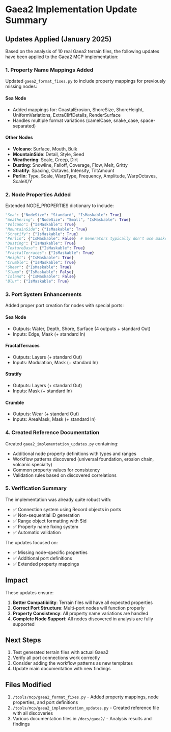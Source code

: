 # Gaea2 Implementation Update Summary

## Updates Applied (January 2025)

Based on the analysis of 10 real Gaea2 terrain files, the following updates have been applied to the Gaea2 MCP implementation:

### 1. Property Name Mappings Added

Updated `gaea2_format_fixes.py` to include property mappings for previously missing nodes:

#### Sea Node
- Added mappings for: CoastalErosion, ShoreSize, ShoreHeight, UniformVariations, ExtraCliffDetails, RenderSurface
- Handles multiple format variations (camelCase, snake_case, space-separated)

#### Other Nodes
- **Volcano**: Surface, Mouth, Bulk
- **MountainSide**: Detail, Style, Seed
- **Weathering**: Scale, Creep, Dirt
- **Dusting**: Snowline, Falloff, Coverage, Flow, Melt, Gritty
- **Stratify**: Spacing, Octaves, Intensity, TiltAmount
- **Perlin**: Type, Scale, WarpType, Frequency, Amplitude, WarpOctaves, ScaleX/Y

### 2. Node Properties Added

Extended NODE_PROPERTIES dictionary to include:

```python
"Sea": {"NodeSize": "Standard", "IsMaskable": True}
"Weathering": {"NodeSize": "Small", "IsMaskable": True}
"Volcano": {"IsMaskable": True}
"MountainSide": {"IsMaskable": True}
"Stratify": {"IsMaskable": True}
"Perlin": {"IsMaskable": False}  # Generators typically don't use masks
"Dusting": {"IsMaskable": True}
"TextureBase": {"IsMaskable": True}
"FractalTerraces": {"IsMaskable": True}
"Height": {"IsMaskable": True}
"Crumble": {"IsMaskable": True}
"Shear": {"IsMaskable": True}
"Slump": {"IsMaskable": False}
"Island": {"IsMaskable": False}
"Blur": {"IsMaskable": True}
```

### 3. Port System Enhancements

Added proper port creation for nodes with special ports:

#### Sea Node
- Outputs: Water, Depth, Shore, Surface (4 outputs + standard Out)
- Inputs: Edge, Mask (+ standard In)

#### FractalTerraces
- Outputs: Layers (+ standard Out)
- Inputs: Modulation, Mask (+ standard In)

#### Stratify
- Outputs: Layers (+ standard Out)
- Inputs: Mask (+ standard In)

#### Crumble
- Outputs: Wear (+ standard Out)
- Inputs: AreaMask, Mask (+ standard In)

### 4. Created Reference Documentation

Created `gaea2_implementation_updates.py` containing:
- Additional node property definitions with types and ranges
- Workflow patterns discovered (universal foundation, erosion chain, volcanic specialty)
- Common property values for consistency
- Validation rules based on discovered correlations

### 5. Verification Summary

The implementation was already quite robust with:
- ✅ Connection system using Record objects in ports
- ✅ Non-sequential ID generation
- ✅ Range object formatting with $id
- ✅ Property name fixing system
- ✅ Automatic validation

The updates focused on:
- ✅ Missing node-specific properties
- ✅ Additional port definitions
- ✅ Extended property mappings

## Impact

These updates ensure:
1. **Better Compatibility**: Terrain files will have all expected properties
2. **Correct Port Structure**: Multi-port nodes will function properly
3. **Property Consistency**: All property name variations are handled
4. **Complete Node Support**: All nodes discovered in analysis are fully supported

## Next Steps

1. Test generated terrain files with actual Gaea2
2. Verify all port connections work correctly
3. Consider adding the workflow patterns as new templates
4. Update main documentation with new findings

## Files Modified

1. `/tools/mcp/gaea2_format_fixes.py` - Added property mappings, node properties, and port definitions
2. `/tools/mcp/gaea2_implementation_updates.py` - Created reference file with all discoveries
3. Various documentation files in `/docs/gaea2/` - Analysis results and findings
